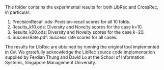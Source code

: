 This folder contains the experimental results for both LibRec and CrossRec, in particular:

1. PrecisionRecall.ods: Pecision-recall scores for all 10 folds.
2. Results_k10.ods: Diversity and Novelty scores for the case k=10.
3. Results_k20.ods: Diversity and Novelty scores for the case k=20.
4. SuccessRate.pdf: Success rate scores for all cases.

The results for LibRec are obtained by running the original tool implemented in C#. We gratefully acknowledge the LibRec source code implementation supplied by Ferdian Thung and David Lo at the School of Information Systems, Singapore Management University.
